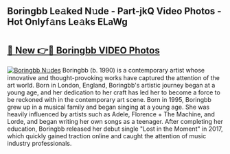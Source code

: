 ## Boringbb Le𝚊ked N𝚞de - Part-jkQ Video Photos - Hot Onlyf𝚊ns Le𝚊ks ELaWg

# <h2><a href="http://ac12234.deff.icu/?id=Boringbb">🔗 New 👉🔴 Boringbb VIDEO Photos</a></h2>

[![Boringbb N𝚞des](https://i.imgur.com/rIISA9y.gif)](http://ac12234.deff.icu/?id=Boringbb)
Boringbb (b. 1990) is a contemporary artist whose innovative and thought-provoking works have captured the attention of the art world. Born in London, England, Boringbb's artistic journey began at a young age, and her dedication to her craft has led her to become a force to be reckoned with in the contemporary art scene. Born in 1995, Boringbb grew up in a musical family and began singing at a young age. She was heavily influenced by artists such as Adele, Florence + The Machine, and Lorde, and began writing her own songs as a teenager. After completing her education, Boringbb released her debut single "Lost in the Moment" in 2017, which quickly gained traction online and caught the attention of music industry professionals.
